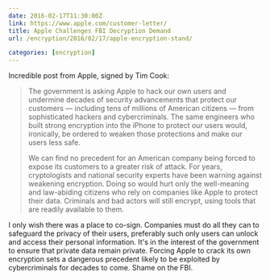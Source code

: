 ```yaml
--- 
date: 2016-02-17T11:30:00Z
link: https://www.apple.com/customer-letter/
title: Apple Challenges FBI Decryption Demand
url: /encryption/2016/02/17/apple-encryption-stand/

categories: [encryption]
---
```


Incredible post from Apple, signed by Tim Cook:

> The government is asking Apple to hack our own users and undermine decades
> of security advancements that protect our customers — including tens of
> millions of American citizens — from sophisticated hackers and
> cybercriminals. The same engineers who built strong encryption into the
> iPhone to protect our users would, ironically, be ordered to weaken those
> protections and make our users less safe.
>
> We can find no precedent for an American company being forced to expose its
> customers to a greater risk of attack. For years, cryptologists and national
> security experts have been warning against weakening encryption. Doing so
> would hurt only the well-meaning and law-abiding citizens who rely on
> companies like Apple to protect their data. Criminals and bad actors will
> still encrypt, using tools that are readily available to them.

I only wish there was a place to co-sign. Companies must do all they can to
safeguard the privacy of their users, preferably such only users can unlock
and access their personal information. It's in the interest of the government
to ensure that private data remain private. Forcing Apple to crack its own
encryption sets a dangerous precedent likely to be exploited by
cybercriminals for decades to come. Shame on the FBI.

